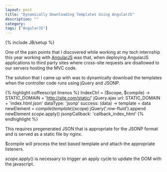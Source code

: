 ```yaml
---
layout: post
title: "Dynamically Downloading Templates Using AngularJS"
description: ""
category:
tags: ["AngularJS"]
---
```


{% include JB/setup %}

One of the pain points that I discovered while working at my tech internship this year working with [AngularJS](http://angularjs.org/) was that, when deploying AngularJS applications to third party sites where cross-site requests are disallowed to our servers hosting the MVC code.

The solution that I came up with was to dynamically download the templates when the controller code runs using jQuery and JSONP.

{% highlight coffeescript linenos %}
IndexCtrl = ($scope, $compile) ->
  STATIC_DOMAIN = 'http://site.com/static/'
  jQuery.ajax
    url: STATIC_DOMAIN + 'index.html.json'
    dataType: 'jsonp'
    success: (data) ->
      template = data
      newElement = $compile(template)($scope)
      jQuery('.row-fluid').append newElement
      $scope.$apply()
    jsonpCallback: 'callback_index_html'
{% endhighlight %}

This requires pregenerated JSON that is appropriate for the JSONP format and is served as a static file by nginx.

$compile will process the text based template and attach the appropriate listeners.

$scope.$apply() is necessary to trigger an apply cycle to update the DOM with the javascript.